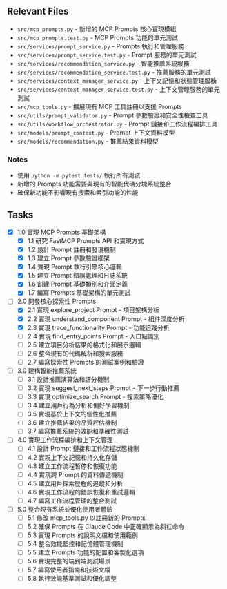 ## Relevant Files

- `src/mcp_prompts.py` - 新增的 MCP Prompts 核心實現模組
- `src/mcp_prompts.test.py` - MCP Prompts 功能的單元測試
- `src/services/prompt_service.py` - Prompts 執行和管理服務
- `src/services/prompt_service.test.py` - Prompt 服務的單元測試
- `src/services/recommendation_service.py` - 智能推薦系統服務
- `src/services/recommendation_service.test.py` - 推薦服務的單元測試
- `src/services/context_manager_service.py` - 上下文記憶和狀態管理服務
- `src/services/context_manager_service.test.py` - 上下文管理服務的單元測試
- `src/mcp_tools.py` - 擴展現有 MCP 工具註冊以支援 Prompts
- `src/utils/prompt_validator.py` - Prompt 參數驗證和安全性檢查工具
- `src/utils/workflow_orchestrator.py` - Prompt 鏈接和工作流程編排工具
- `src/models/prompt_context.py` - Prompt 上下文資料模型
- `src/models/recommendation.py` - 推薦結果資料模型

### Notes

- 使用 `python -m pytest tests/` 執行所有測試
- 新增的 Prompts 功能需要與現有的智能代碼分塊系統整合
- 確保新功能不影響現有搜索和索引功能的性能

## Tasks

- [x] 1.0 實現 MCP Prompts 基礎架構
  - [x] 1.1 研究 FastMCP Prompts API 和實現方式
  - [x] 1.2 設計 Prompt 註冊和發現機制
  - [x] 1.3 建立 Prompt 參數驗證框架
  - [x] 1.4 實現 Prompt 執行引擎核心邏輯
  - [x] 1.5 建立 Prompt 錯誤處理和日誌系統
  - [x] 1.6 創建 Prompt 基礎類別和介面定義
  - [x] 1.7 編寫 Prompts 基礎架構的單元測試

- [ ] 2.0 開發核心探索性 Prompts
  - [x] 2.1 實現 explore_project Prompt - 項目架構分析
  - [x] 2.2 實現 understand_component Prompt - 組件深度分析
  - [x] 2.3 實現 trace_functionality Prompt - 功能追蹤分析
  - [ ] 2.4 實現 find_entry_points Prompt - 入口點識別
  - [ ] 2.5 建立項目分析結果的格式化和展示邏輯
  - [ ] 2.6 整合現有的代碼解析和搜索服務
  - [ ] 2.7 編寫探索性 Prompts 的測試案例和驗證

- [ ] 3.0 建構智能推薦系統
  - [ ] 3.1 設計推薦演算法和評分機制
  - [ ] 3.2 實現 suggest_next_steps Prompt - 下一步行動推薦
  - [ ] 3.3 實現 optimize_search Prompt - 搜索策略優化
  - [ ] 3.4 建立用戶行為分析和偏好學習機制
  - [ ] 3.5 實現基於上下文的個性化推薦
  - [ ] 3.6 建立推薦結果的品質評估機制
  - [ ] 3.7 編寫推薦系統的效能和準確性測試

- [ ] 4.0 實現工作流程編排和上下文管理
  - [ ] 4.1 設計 Prompt 鏈接和工作流程狀態機制
  - [ ] 4.2 實現上下文記憶和持久化存儲
  - [ ] 4.3 建立工作流程暫停和恢復功能
  - [ ] 4.4 實現跨 Prompt 的資料傳遞機制
  - [ ] 4.5 建立用戶探索歷程的追蹤和分析
  - [ ] 4.6 實現工作流程的錯誤恢復和重試邏輯
  - [ ] 4.7 編寫工作流程管理的整合測試

- [ ] 5.0 整合現有系統並優化使用者體驗
  - [ ] 5.1 修改 mcp_tools.py 以註冊新的 Prompts
  - [ ] 5.2 確保 Prompts 在 Claude Code 中正確顯示為斜杠命令
  - [ ] 5.3 實現 Prompts 的說明文檔和使用範例
  - [ ] 5.4 整合效能監控和記憶體管理機制
  - [ ] 5.5 建立 Prompts 功能的配置和客製化選項
  - [ ] 5.6 實現完整的端到端測試場景
  - [ ] 5.7 編寫使用者指南和技術文檔
  - [ ] 5.8 執行效能基準測試和優化調整
